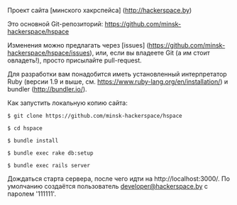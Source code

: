 Проект сайта [минского хакрспейса] (http://hackerspace.by)

Это основной Git-репозиторий: https://github.com/minsk-hackerspace/hspace

Изменения можно предлагать через [issues] (https://github.com/minsk-hackerspace/hspace/issues), или, если вы владеете Git (а им стоит овладеть!), просто присылайте pull-request.

Для разработки вам понадобится иметь установленный интерпретатор Ruby (версии 1.9 и выше, см. https://www.ruby-lang.org/en/installation/) и bundler (http://bundler.io/).

Как запустить локальную копию сайта:

`$ git clone https://github.com/minsk-hackerspace/hspace`

`$ cd hspace`

`$ bundle install`

`$ bundle exec rake db:setup`

`$ bundle exec rails server`


Дождаться старта сервера, после чего идти на http://localhost:3000/. По умолчанию создаётся пользователь developer@hackerspace.by с паролем '111111'.
